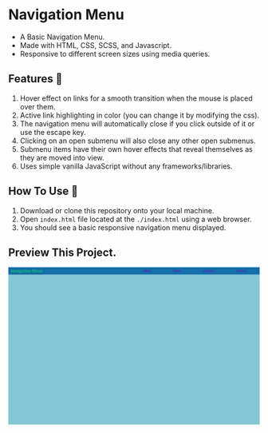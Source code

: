 # Navigation Menu

- A Basic Navigation Menu.
- Made with HTML, CSS, SCSS, and Javascript.
- Responsive to different screen sizes using media queries.

## Features 🚀

1. Hover effect on links for a smooth transition when the mouse is placed over them.
1. Active link highlighting in color (you can change it by modifying the css).
1. The navigation menu will automatically close if you click outside of it or use the escape key.
1. Clicking on an open submenu will also close any other open submenus.
1. Submenu items have their own hover effects that reveal themselves as they are moved into view.
1. Uses simple vanilla JavaScript without any frameworks/libraries.

## How To Use 🤔

1. Download or clone this repository onto your local machine.
2. Open `index.html` file located at the `./index.html` using a web browser.
3. You should see a basic responsive navigation menu displayed.

## Preview This Project.

<img src="images/Preview.png" alt="Preview.png">
